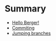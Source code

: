 # Summary

- [Hello Berger!](./main_page.md)
- [Commiting](./committing_guide.md)
- [Jumping branches](./jumping_branches.md)